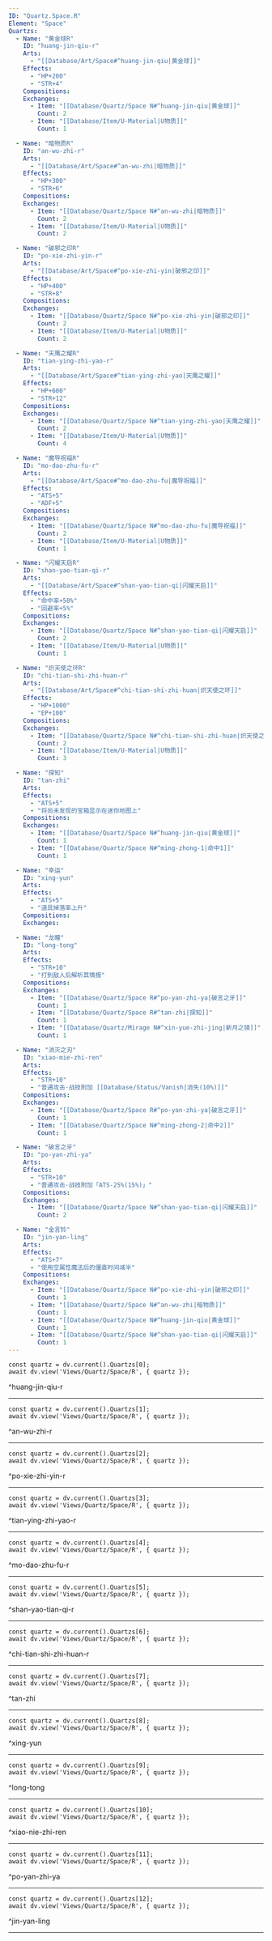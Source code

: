 ```yaml
---
ID: "Quartz.Space.R"
Element: "Space"
Quartzs:
  - Name: "黄金球R"
    ID: "huang-jin-qiu-r"
    Arts:
      - "[[Database/Art/Space#^huang-jin-qiu|黄金球]]"
    Effects:
      - "HP+200"
      - "STR+4"
    Compositions:
    Exchanges:
      - Item: "[[Database/Quartz/Space N#^huang-jin-qiu|黄金球]]"
        Count: 2
      - Item: "[[Database/Item/U-Material|U物质]]"
        Count: 1

  - Name: "暗物质R"
    ID: "an-wu-zhi-r"
    Arts:
      - "[[Database/Art/Space#^an-wu-zhi|暗物质]]"
    Effects:
      - "HP+300"
      - "STR+6"
    Compositions:
    Exchanges:
      - Item: "[[Database/Quartz/Space N#^an-wu-zhi|暗物质]]"
        Count: 2
      - Item: "[[Database/Item/U-Material|U物质]]"
        Count: 2

  - Name: "破邪之印R"
    ID: "po-xie-zhi-yin-r"
    Arts:
      - "[[Database/Art/Space#^po-xie-zhi-yin|破邪之印]]"
    Effects:
      - "HP+400"
      - "STR+8"
    Compositions:
    Exchanges:
      - Item: "[[Database/Quartz/Space N#^po-xie-zhi-yin|破邪之印]]"
        Count: 2
      - Item: "[[Database/Item/U-Material|U物质]]"
        Count: 2

  - Name: "天鹰之耀R"
    ID: "tian-ying-zhi-yao-r"
    Arts:
      - "[[Database/Art/Space#^tian-ying-zhi-yao|天鹰之耀]]"
    Effects:
      - "HP+600"
      - "STR+12"
    Compositions:
    Exchanges:
      - Item: "[[Database/Quartz/Space N#^tian-ying-zhi-yao|天鹰之耀]]"
        Count: 2
      - Item: "[[Database/Item/U-Material|U物质]]"
        Count: 4

  - Name: "魔导祝福R"
    ID: "mo-dao-zhu-fu-r"
    Arts:
      - "[[Database/Art/Space#^mo-dao-zhu-fu|魔导祝福]]"
    Effects:
      - "ATS+5"
      - "ADF+5"
    Compositions:
    Exchanges:
      - Item: "[[Database/Quartz/Space N#^mo-dao-zhu-fu|魔导祝福]]"
        Count: 2
      - Item: "[[Database/Item/U-Material|U物质]]"
        Count: 1

  - Name: "闪耀天启R"
    ID: "shan-yao-tian-qi-r"
    Arts:
      - "[[Database/Art/Space#^shan-yao-tian-qi|闪耀天启]]"
    Effects:
      - "命中率+50%"
      - "回避率+5%"
    Compositions:
    Exchanges:
      - Item: "[[Database/Quartz/Space N#^shan-yao-tian-qi|闪耀天启]]"
        Count: 2
      - Item: "[[Database/Item/U-Material|U物质]]"
        Count: 1

  - Name: "炽天使之环R"
    ID: "chi-tian-shi-zhi-huan-r"
    Arts:
      - "[[Database/Art/Space#^chi-tian-shi-zhi-huan|炽天使之环]]"
    Effects:
      - "HP+1000"
      - "EP+100"
    Compositions:
    Exchanges:
      - Item: "[[Database/Quartz/Space N#^chi-tian-shi-zhi-huan|炽天使之环]]"
        Count: 2
      - Item: "[[Database/Item/U-Material|U物质]]"
        Count: 3

  - Name: "探知"
    ID: "tan-zhi"
    Arts:
    Effects:
      - "ATS+5"
      - "将尚未发现的宝箱显示在迷你地图上"
    Compositions:
    Exchanges:
      - Item: "[[Database/Quartz/Space N#^huang-jin-qiu|黄金球]]"
        Count: 1
      - Item: "[[Database/Quartz/Space N#^ming-zhong-1|命中1]]"
        Count: 1

  - Name: "幸运"
    ID: "xing-yun"
    Arts:
    Effects:
      - "ATS+5"
      - "道具掉落率上升"
    Compositions:
    Exchanges:

  - Name: "龙瞳"
    ID: "long-tong"
    Arts:
    Effects:
      - "STR+10"
      - "打到敌人后解析其情报"
    Compositions:
    Exchanges:
      - Item: "[[Database/Quartz/Space R#^po-yan-zhi-ya|破言之牙]]"
        Count: 1
      - Item: "[[Database/Quartz/Space R#^tan-zhi|探知]]"
        Count: 1
      - Item: "[[Database/Quartz/Mirage N#^xin-yue-zhi-jing|新月之镜]]"
        Count: 1

  - Name: "消灭之刃"
    ID: "xiao-mie-zhi-ren"
    Arts:
    Effects:
      - "STR+10"
      - "普通攻击·战技附加 [[Database/Status/Vanish|消失(10%)]]"
    Compositions:
    Exchanges:
      - Item: "[[Database/Quartz/Space R#^po-yan-zhi-ya|破言之牙]]"
        Count: 1
      - Item: "[[Database/Quartz/Space N#^ming-zhong-2|命中2]]"
        Count: 1

  - Name: "破言之牙"
    ID: "po-yan-zhi-ya"
    Arts:
    Effects:
      - "STR+10"
      - "普通攻击·战技附加「ATS-25%(15%)」"
    Compositions:
    Exchanges:
      - Item: "[[Database/Quartz/Space N#^shan-yao-tian-qi|闪耀天启]]"
        Count: 2

  - Name: "金言铃"
    ID: "jin-yan-ling"
    Arts:
    Effects:
      - "ATS+7"
      - "使用空属性魔法后的僵直时间减半"
    Compositions:
    Exchanges:
      - Item: "[[Database/Quartz/Space N#^po-xie-zhi-yin|破邪之印]]"
        Count: 1
      - Item: "[[Database/Quartz/Space N#^an-wu-zhi|暗物质]]"
        Count: 1
      - Item: "[[Database/Quartz/Space N#^huang-jin-qiu|黄金球]]"
        Count: 1
      - Item: "[[Database/Quartz/Space N#^shan-yao-tian-qi|闪耀天启]]"
        Count: 1
---
```

```dataviewjs
const quartz = dv.current().Quartzs[0];
await dv.view('Views/Quartz/Space/R', { quartz });
```
^huang-jin-qiu-r

---

```dataviewjs
const quartz = dv.current().Quartzs[1];
await dv.view('Views/Quartz/Space/R', { quartz });
```
^an-wu-zhi-r

---

```dataviewjs
const quartz = dv.current().Quartzs[2];
await dv.view('Views/Quartz/Space/R', { quartz });
```
^po-xie-zhi-yin-r

---

```dataviewjs
const quartz = dv.current().Quartzs[3];
await dv.view('Views/Quartz/Space/R', { quartz });
```
^tian-ying-zhi-yao-r

---

```dataviewjs
const quartz = dv.current().Quartzs[4];
await dv.view('Views/Quartz/Space/R', { quartz });
```
^mo-dao-zhu-fu-r

---

```dataviewjs
const quartz = dv.current().Quartzs[5];
await dv.view('Views/Quartz/Space/R', { quartz });
```
^shan-yao-tian-qi-r

---

```dataviewjs
const quartz = dv.current().Quartzs[6];
await dv.view('Views/Quartz/Space/R', { quartz });
```
^chi-tian-shi-zhi-huan-r

---

```dataviewjs
const quartz = dv.current().Quartzs[7];
await dv.view('Views/Quartz/Space/R', { quartz });
```
^tan-zhi

---

```dataviewjs
const quartz = dv.current().Quartzs[8];
await dv.view('Views/Quartz/Space/R', { quartz });
```
^xing-yun

---

```dataviewjs
const quartz = dv.current().Quartzs[9];
await dv.view('Views/Quartz/Space/R', { quartz });
```
^long-tong

---

```dataviewjs
const quartz = dv.current().Quartzs[10];
await dv.view('Views/Quartz/Space/R', { quartz });
```
^xiao-nie-zhi-ren

---

```dataviewjs
const quartz = dv.current().Quartzs[11];
await dv.view('Views/Quartz/Space/R', { quartz });
```
^po-yan-zhi-ya

---

```dataviewjs
const quartz = dv.current().Quartzs[12];
await dv.view('Views/Quartz/Space/R', { quartz });
```
^jin-yan-ling

---
